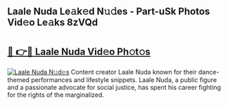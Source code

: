 ## Laale Nuda Le𝚊k𝚎d N𝚞𝚍es - Part-uSk Photos Vid𝚎o Le𝚊ks 8zVQd

# <h2><a href="http://fbezxm6.evod.top/?m=Laale+Nuda">🔗 👉🔴 Laale Nuda Vid𝚎o Ph𝚘t𝚘s</a></h2>

[![Laale Nuda N𝚞d𝚎s](https://i.imgur.com/8V9OHl7.gif)](http://fbezxm6.evod.top/?m=Laale+Nuda)
Content creator Laale Nuda known for their dance-themed performances and lifestyle snippets. Laale Nuda, a public figure and a passionate advocate for social justice, has spent his career fighting for the rights of the marginalized. 
